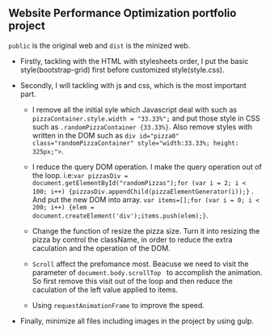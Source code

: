 ## Website Performance Optimization portfolio project

 `public` is the original web and `dist` is the minized web.

* Firstly, tackling with the HTML with stylesheets order, I put the basic style(bootstrap-grid) first before customized style(style.css).

* Secondly, I will tackling with js and css, which is the most important part.

    * I remove all the initial syle which Javascript deal with such as `pizzaContainer.style.width = "33.33%";` and put those style in CSS such as `.randomPizzaContainer {33.33%}`. Also remove styles with written in the DOM such as `div id="pizza0" class="randomPizzaContainer" style="width:33.33%; height: 325px;">`.
    
    * I reduce the query DOM operation. I make the query operation out of the loop. i.e:`var pizzasDiv = document.getElementById("randomPizzas");for (var i = 2; i < 100; i++) {pizzasDiv.appendChild(pizzaElementGenerator(i));}` . And put the new DOM into array. `var items=[];for (var i = 0; i < 200; i++) {elem = document.createElement('div');items.push(elem);}`.
    
    * Change the function of resize the pizza size. Turn it into resizing the pizza by control the className, in order to reduce the extra caculation and the operation of the DOM.
    
    * `Scroll` affect the prefomance most. Beacuse we need to visit the parameter of `document.body.scrollTop ` to accomplish the animation. So first remove this visit out of the loop and then reduce the caculation of the left value applied to items.
    
    * Using `requestAnimationFrame` to improve the speed.
            
* Finally, minimize all files including images in the project by using gulp. 
